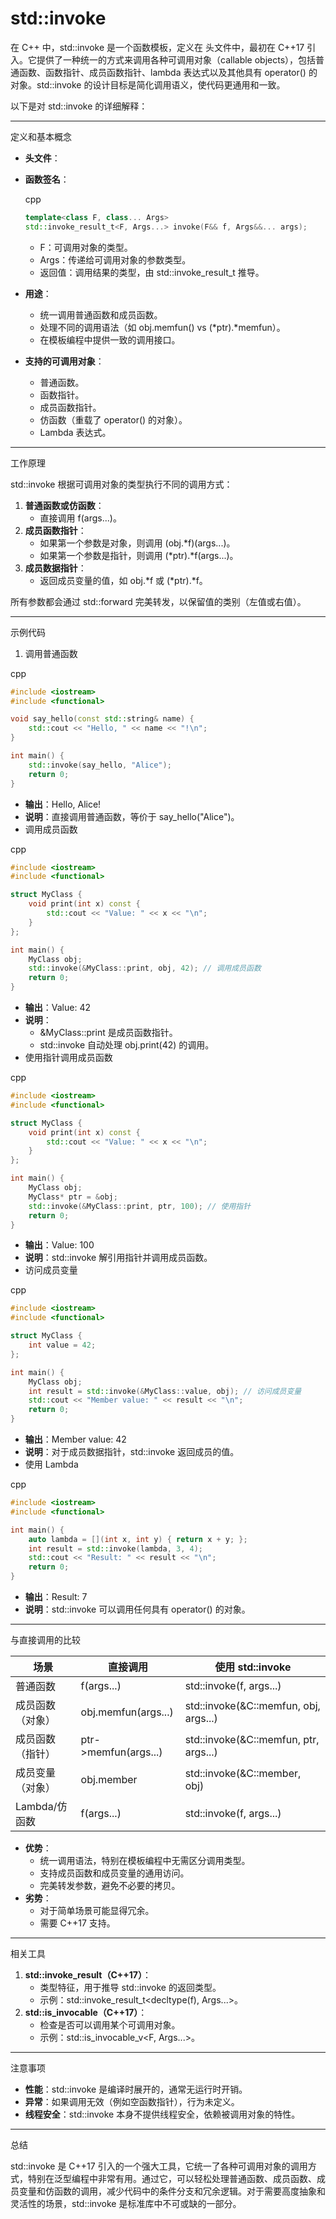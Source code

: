 # std::invoke

在 C++ 中，std::invoke 是一个函数模板，定义在 <functional> 头文件中，最初在 C++17 引入。它提供了一种统一的方式来调用各种可调用对象（callable objects），包括普通函数、函数指针、成员函数指针、lambda 表达式以及其他具有 operator() 的对象。std::invoke 的设计目标是简化调用语义，使代码更通用和一致。

以下是对 std::invoke 的详细解释：

------

定义和基本概念

- **头文件**：<functional>

- **函数签名**：

  cpp

  ```cpp
  template<class F, class... Args>
  std::invoke_result_t<F, Args...> invoke(F&& f, Args&&... args);
  ```

  - F：可调用对象的类型。
  - Args：传递给可调用对象的参数类型。
  - 返回值：调用结果的类型，由 std::invoke_result_t 推导。

- **用途**：

  - 统一调用普通函数和成员函数。
  - 处理不同的调用语法（如 obj.memfun() vs (*ptr).*memfun）。
  - 在模板编程中提供一致的调用接口。

- **支持的可调用对象**：

  - 普通函数。
  - 函数指针。
  - 成员函数指针。
  - 仿函数（重载了 operator() 的对象）。
  - Lambda 表达式。

------

工作原理

std::invoke 根据可调用对象的类型执行不同的调用方式：

1. **普通函数或仿函数**：
   - 直接调用 f(args...)。
2. **成员函数指针**：
   - 如果第一个参数是对象，则调用 (obj.*f)(args...)。
   - 如果第一个参数是指针，则调用 (*ptr).*f(args...)。
3. **成员数据指针**：
   - 返回成员变量的值，如 obj.*f 或 (*ptr).*f。

所有参数都会通过 std::forward 完美转发，以保留值的类别（左值或右值）。

------

示例代码

1. 调用普通函数

cpp

```cpp
#include <iostream>
#include <functional>

void say_hello(const std::string& name) {
    std::cout << "Hello, " << name << "!\n";
}

int main() {
    std::invoke(say_hello, "Alice");
    return 0;
}
```

- **输出**：Hello, Alice!
- **说明**：直接调用普通函数，等价于 say_hello("Alice")。
- 调用成员函数

cpp

```cpp
#include <iostream>
#include <functional>

struct MyClass {
    void print(int x) const {
        std::cout << "Value: " << x << "\n";
    }
};

int main() {
    MyClass obj;
    std::invoke(&MyClass::print, obj, 42); // 调用成员函数
    return 0;
}
```

- **输出**：Value: 42
- **说明**：
  - &MyClass::print 是成员函数指针。
  - std::invoke 自动处理 obj.print(42) 的调用。
- 使用指针调用成员函数

cpp

```cpp
#include <iostream>
#include <functional>

struct MyClass {
    void print(int x) const {
        std::cout << "Value: " << x << "\n";
    }
};

int main() {
    MyClass obj;
    MyClass* ptr = &obj;
    std::invoke(&MyClass::print, ptr, 100); // 使用指针
    return 0;
}
```

- **输出**：Value: 100
- **说明**：std::invoke 解引用指针并调用成员函数。
- 访问成员变量

cpp

```cpp
#include <iostream>
#include <functional>

struct MyClass {
    int value = 42;
};

int main() {
    MyClass obj;
    int result = std::invoke(&MyClass::value, obj); // 访问成员变量
    std::cout << "Member value: " << result << "\n";
    return 0;
}
```

- **输出**：Member value: 42
- **说明**：对于成员数据指针，std::invoke 返回成员的值。
- 使用 Lambda

cpp

```cpp
#include <iostream>
#include <functional>

int main() {
    auto lambda = [](int x, int y) { return x + y; };
    int result = std::invoke(lambda, 3, 4);
    std::cout << "Result: " << result << "\n";
    return 0;
}
```

- **输出**：Result: 7
- **说明**：std::invoke 可以调用任何具有 operator() 的对象。

------

与直接调用的比较

| 场景             | 直接调用             | 使用 std::invoke                      |
| ---------------- | -------------------- | ------------------------------------- |
| 普通函数         | f(args...)           | std::invoke(f, args...)               |
| 成员函数（对象） | obj.memfun(args...)  | std::invoke(&C::memfun, obj, args...) |
| 成员函数（指针） | ptr->memfun(args...) | std::invoke(&C::memfun, ptr, args...) |
| 成员变量（对象） | obj.member           | std::invoke(&C::member, obj)          |
| Lambda/仿函数    | f(args...)           | std::invoke(f, args...)               |

- **优势**：
  - 统一调用语法，特别在模板编程中无需区分调用类型。
  - 支持成员函数和成员变量的通用访问。
  - 完美转发参数，避免不必要的拷贝。
- **劣势**：
  - 对于简单场景可能显得冗余。
  - 需要 C++17 支持。

------

相关工具

1. **std::invoke_result（C++17）**：
   - 类型特征，用于推导 std::invoke 的返回类型。
   - 示例：std::invoke_result_t<decltype(f), Args...>。
2. **std::is_invocable（C++17）**：
   - 检查是否可以调用某个可调用对象。
   - 示例：std::is_invocable_v<F, Args...>。

------

注意事项

- **性能**：std::invoke 是编译时展开的，通常无运行时开销。
- **异常**：如果调用无效（例如空函数指针），行为未定义。
- **线程安全**：std::invoke 本身不提供线程安全，依赖被调用对象的特性。

------

总结

std::invoke 是 C++17 引入的一个强大工具，它统一了各种可调用对象的调用方式，特别在泛型编程中非常有用。通过它，可以轻松处理普通函数、成员函数、成员变量和仿函数的调用，减少代码中的条件分支和冗余逻辑。对于需要高度抽象和灵活性的场景，std::invoke 是标准库中不可或缺的一部分。